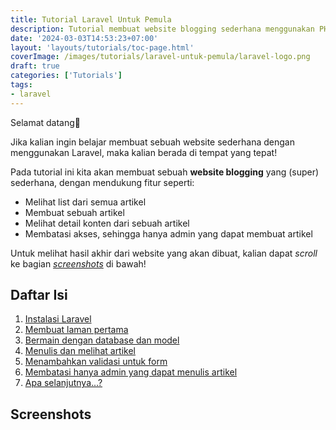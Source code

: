 ```yaml
---
title: Tutorial Laravel Untuk Pemula
description: Tutorial membuat website blogging sederhana menggunakan PHP dan Laravel untuk pemula.
date: '2024-03-03T14:53:23+07:00'
layout: 'layouts/tutorials/toc-page.html'
coverImage: /images/tutorials/laravel-untuk-pemula/laravel-logo.png
draft: true
categories: ['Tutorials']
tags:
- laravel
---
```


Selamat datang👋

Jika kalian ingin belajar membuat sebuah website sederhana dengan menggunakan Laravel, maka kalian berada di tempat yang tepat!

Pada tutorial ini kita akan membuat sebuah **website blogging** yang (super) sederhana, dengan mendukung fitur seperti:

* Melihat list dari semua artikel
* Membuat sebuah artikel
* Melihat detail konten dari sebuah artikel
* Membatasi akses, sehingga hanya admin yang dapat membuat artikel

Untuk melihat hasil akhir dari website yang akan dibuat, kalian dapat *scroll* ke bagian [*screenshots*](#screenshots) di bawah!

## Daftar Isi

1. [Instalasi Laravel](/tutorials/tutorial-laravel-untuk-pemula/part-1-instalasi-laravel)
2. [Membuat laman pertama](#)
3. [Bermain dengan database dan model](#)
4. [Menulis dan melihat artikel](#)
5. [Menambahkan validasi untuk form](#)
6. [Membatasi hanya admin yang dapat menulis artikel](#)
7. [Apa selanjutnya...?](#)

## Screenshots
